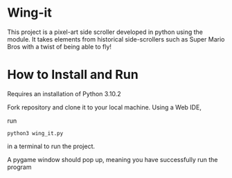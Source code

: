 # Wing-it

This project is a pixel-art side scroller developed in python using the module. It takes elements from historical side-scrollers such as Super Mario Bros with a twist of being able to fly!


# How to Install and Run

Requires an installation of Python 3.10.2

Fork repository and clone it to your local machine. Using a Web IDE,

run 
```
python3 wing_it.py
```
in a terminal to run the project.

A pygame window should pop up, meaning you have successfully run the program


